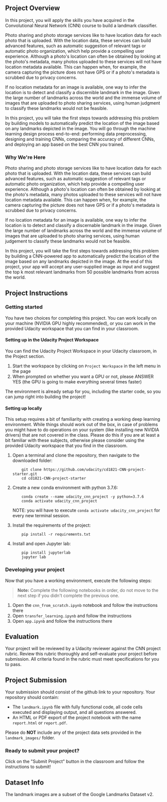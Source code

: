 ## Project Overview

In this project, you will apply the skills you have acquired in the Convolutional Neural Network (CNN) course to build a
landmark classifier.

Photo sharing and photo storage services like to have location data for each photo that is uploaded. With the location
data, these services can build advanced features, such as automatic suggestion of relevant tags or automatic photo
organization, which help provide a compelling user experience. Although a photo's location can often be obtained by
looking at the photo's metadata, many photos uploaded to these services will not have location metadata available. This
can happen when, for example, the camera capturing the picture does not have GPS or if a photo's metadata is scrubbed
due to privacy concerns.

If no location metadata for an image is available, one way to infer the location is to detect and classify a discernible
landmark in the image. Given the large number of landmarks across the world and the immense volume of images that are
uploaded to photo sharing services, using human judgment to classify these landmarks would not be feasible.

In this project, you will take the first steps towards addressing this problem by building models to automatically
predict the location of the image based on any landmarks depicted in the image. You will go through the machine learning
design process end-to-end: performing data preprocessing, designing and training CNNs, comparing the accuracy of
different CNNs, and deploying an app based on the best CNN you trained.

### Why We're Here

Photo sharing and photo storage services like to have location data for each photo that is uploaded. With the location
data, these services can build advanced features, such as automatic suggestion of relevant tags or automatic photo
organization, which help provide a compelling user experience. Although a photo's location can often be obtained by
looking at the photo's metadata, many photos uploaded to these services will not have location metadata available. This
can happen when, for example, the camera capturing the picture does not have GPS or if a photo's metadata is scrubbed
due to privacy concerns.

If no location metadata for an image is available, one way to infer the location is to detect and classify a discernable
landmark in the image. Given the large number of landmarks across the world and the immense volume of images that are
uploaded to photo sharing services, using human judgement to classify these landmarks would not be feasible.

In this project, you will take the first steps towards addressing this problem by building a CNN-powered app to
automatically predict the location of the image based on any landmarks depicted in the image. At the end of this
project, your app will accept any user-supplied image as input and suggest the top k most relevant landmarks from 50
possible landmarks from across the world.

## Project Instructions

### Getting started

You have two choices for completing this project. You can work locally on your machine (NVIDIA GPU highly recommended),
or you can work in the provided Udacity workspace that you can find in your classroom.

#### Setting up in the Udacity Project Workspace

You can find the Udacity Project Workspace in your Udacity classroom, in the Project section.

1. Start the workspace by clicking on `Project Workspace` in the left menu in the page
2. When prompted on whether you want a GPU or not, please ANSWER YES (the GPU is going to make everything several times
   faster)

The environment is already setup for you, including the starter code, so you can jump right into building the project!

#### Setting up locally

This setup requires a bit of familiarity with creating a working deep learning environment. While things should work out
of the box, in case of problems you might have to do operations on your system (like installing new NVIDIA drivers) that
are not covered in the class. Please do this if you are at least a bit familiar with these subjects, otherwise please
consider using the provided Udacity workspace that you find in the classroom.

1. Open a terminal and clone the repository, then navigate to the downloaded folder:

   ```	
       git clone https://github.com/udacity/cd1821-CNN-project-starter.git
       cd cd1821-CNN-project-starter
   ```

2. Create a new conda environment with python 3.7.6:

    ```
        conda create --name udacity_cnn_project -y python=3.7.6
        conda activate udacity_cnn_project
    ```

   NOTE: you will have to execute `conda activate udacity_cnn_project` for every new terminal session.

3. Install the requirements of the project:

    ```
        pip install -r requirements.txt
    ```

4. Install and open Jupyter lab:

   ```
       pip install jupyterlab
       jupyter lab
   ```

### Developing your project

Now that you have a working environment, execute the following steps:

> **Note:** Complete the following notebooks in order, do not move to the next step if you didn't complete the previous
> one.

1. Open the `cnn_from_scratch.ipynb` notebook and follow the instructions there
2. Open `transfer_learning.ipynb` and follow the instructions
3. Open `app.ipynb` and follow the instructions there

## Evaluation

Your project will be reviewed by a Udacity reviewer against the CNN project rubric. Review this rubric thoroughly and
self-evaluate your project before submission. All criteria found in the rubric must meet specifications for you to pass.

## Project Submission

Your submission should consist of the github link to your repository. Your repository should contain:

- The `landmark.ipynb` file with fully functional code, all code cells executed and displaying output, and all questions
  answered.
- An HTML or PDF export of the project notebook with the name `report.html` or `report.pdf`.

Please do __NOT__ include any of the project data sets provided in the `landmark_images/` folder.

### Ready to submit your project?

Click on the "Submit Project" button in the classroom and follow the instructions to submit!

## Dataset Info

The landmark images are a subset of the Google Landmarks Dataset v2.
